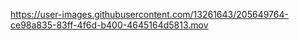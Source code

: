 

https://user-images.githubusercontent.com/13261643/205649764-ce98a835-83ff-4f6d-b400-4645164d5813.mov

